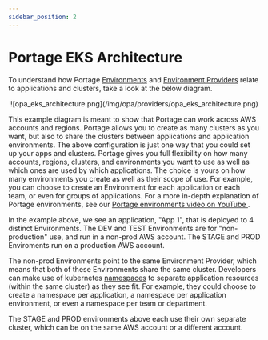 ```yaml
---
sidebar_position: 2
---
```


# Portage EKS Architecture

To understand how Portage [Environments](/docs/techdocs/entities#aws-environment) and [Environment Providers](/docs/techdocs/entities#aws-environment-provider) relate to applications and clusters, take a look at the below diagram.

<p align="center">
![opa_eks_architecture.png](/img/opa/providers/opa_eks_architecture.png)
</p>

This example diagram is meant to show that Portage can work across AWS accounts and regions. Portage allows you to create as many clusters as you want, but also to share the clusters between applications and application environments. The above configuration is just one way that you could set up your apps and clusters. Portage gives you full flexibility on how many accounts, regions, clusters, and environments you want to use as well as which ones are used by which applications. The choice is yours on how many environments you create as well as their scope of use. For example, you can choose to create an Environment for each application or each team, or even for groups of applications. For a more in-depth explanation of Portage environments, see our [Portage environments video on YouTube ](https://www.youtube.com/watch?v=EgfIAPzIAHk&list=PLhr1KZpdzukcf5e7vYOVkpw4h-rzy7Pn3&index=4).

In the example above, we see an application, "App 1", that is deployed to 4 distinct Environments. The DEV and TEST Environments are for "non-production" use, and run in a non-prod AWS account. The STAGE and PROD Enviroments run on a production AWS account.

The non-prod Environments point to the same Environment Provider, which means that both of these Environments share the same cluster. Developers can make use of kubernetes [namespaces](https://kubernetes.io/docs/concepts/overview/working-with-objects/namespaces/) to separate application resources (within the same cluster) as they see fit. For example, they could choose to create a namespace per application, a namespace per application environment, or even a namespace per team or department.

The STAGE and PROD environments above each use their own separate cluster, which can be on the same AWS account or a different account.
